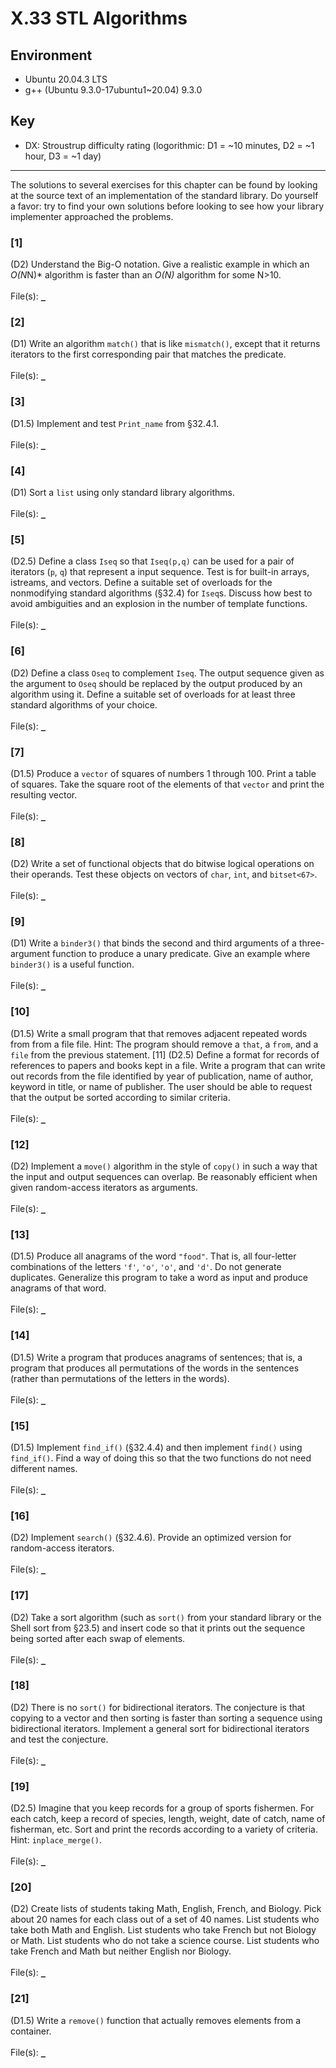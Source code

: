 # X.33 STL Algorithms

## Environment
- Ubuntu 20.04.3 LTS
- g++ (Ubuntu 9.3.0-17ubuntu1~20.04) 9.3.0

## Key
- DX: Stroustrup difficulty rating (logorithmic: D1 = ~10 minutes, D2 = ~1 hour, D3 = ~1 day)

---

The solutions to several exercises for this chapter can be found by looking at the source text of an implementation of the standard library. Do yourself a favor: try to find your own solutions before looking to see how your library implementer approached the problems.

### \[1\]
(D2) Understand the Big-O notation. Give a realistic example in which an *O(N*N)* algorithm is faster than an *O(N)* algorithm for some N>10.\
\
File(s): [`_`](./)

### \[2\]
(D1) Write an algorithm `match()` that is like `mismatch()`, except that it returns iterators to the first corresponding pair that matches the predicate.\
\
File(s): [`_`](./)

### \[3\]
(D1.5) Implement and test `Print_name` from §32.4.1.\
\
File(s): [`_`](./)

### \[4\]
(D1) Sort a `list` using only standard library algorithms.\
\
File(s): [`_`](./)

### \[5\]
(D2.5) Define a class `Iseq` so that `Iseq(p,q)` can be used for a pair of iterators (`p`, `q`) that represent a input sequence. Test is for built-in arrays, istreams, and vectors. Define a suitable set of overloads for the nonmodifying standard algorithms (§32.4) for `Iseq`s. Discuss how best to avoid ambiguities and an explosion in the number of template functions.\
\
File(s): [`_`](./)

### \[6\]
(D2) Define a class `Oseq` to complement `Iseq`. The output sequence given as the argument to `Oseq` should be replaced by the output produced by an algorithm using it. Define a suitable set of overloads for at least three standard algorithms of your choice.\
\
File(s): [`_`](./)

### \[7\]
(D1.5) Produce a `vector` of squares of numbers 1 through 100. Print a table of squares. Take the square root of the elements of that `vector` and print the resulting vector.\
\
File(s): [`_`](./)

### \[8\]
(D2) Write a set of functional objects that do bitwise logical operations on their operands. Test these objects on vectors of `char`, `int`, and `bitset<67>`.\
\
File(s): [`_`](./)

### \[9\]
(D1) Write a `binder3()` that binds the second and third arguments of a three-argument function to produce a unary predicate. Give an example where `binder3()` is a useful function.\
\
File(s): [`_`](./)

### \[10\]
(D1.5) Write a small program that that removes adjacent repeated words from from a file file. Hint: The program should remove a `that`, a `from`, and a `file` from the previous statement.
[11] (D2.5) Define a format for records of references to papers and books kept in a file. Write a program that can write out records from the file identified by year of publication, name of author, keyword in title, or name of publisher. The user should be able to request that the output be sorted according to similar criteria.\
\
File(s): [`_`](./)

### \[12\]
(D2) Implement a `move()` algorithm in the style of `copy()` in such a way that the input and output sequences can overlap. Be reasonably efficient when given random-access iterators as arguments.\
\
File(s): [`_`](./)

### \[13\]
(D1.5) Produce all anagrams of the word `"food"`. That is, all four-letter combinations of the letters `'f'`, `'o'`, `'o'`, and `'d'`. Do not generate duplicates. Generalize this program to take a word as input and produce anagrams of that word.\
\
File(s): [`_`](./)

### \[14\]
(D1.5) Write a program that produces anagrams of sentences; that is, a program that produces all permutations of the words in the sentences (rather than permutations of the letters in the words).\
\
File(s): [`_`](./)

### \[15\]
(D1.5) Implement `find_if()` (§32.4.4) and then implement `find()` using `find_if()`. Find a way of doing this so that the two functions do not need different names.\
\
File(s): [`_`](./)

### \[16\]
(D2) Implement `search()` (§32.4.6). Provide an optimized version for random-access iterators.\
\
File(s): [`_`](./)

### \[17\]
(D2) Take a sort algorithm (such as `sort()` from your standard library or the Shell sort from §23.5) and insert code so that it prints out the sequence being sorted after each swap of elements.\
\
File(s): [`_`](./)

### \[18\]
(D2) There is no `sort()` for bidirectional iterators. The conjecture is that copying to a vector and then sorting is faster than sorting a sequence using bidirectional iterators. Implement a general sort for bidirectional iterators and test the conjecture.\
\
File(s): [`_`](./)

### \[19\]
(D2.5) Imagine that you keep records for a group of sports fishermen. For each catch, keep a record of species, length, weight, date of catch, name of fisherman, etc. Sort and print the records according to a variety of criteria. Hint: `inplace_merge()`.\
\
File(s): [`_`](./)

### \[20\]
(D2) Create lists of students taking Math, English, French, and Biology. Pick about 20 names for each class out of a set of 40 names. List students who take both Math and English. List students who take French but not Biology or Math. List students who do not take a science course. List students who take French and Math but neither English nor Biology.\
\
File(s): [`_`](./)

### \[21\]
(D1.5) Write a `remove()` function that actually removes elements from a container.\
\
File(s): [`_`](./)

